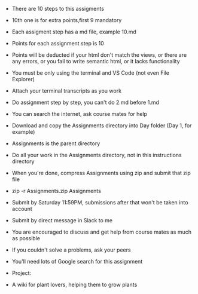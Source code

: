 - There are 10 steps to this assigments
- 10th one is for extra points,first 9 mandatory
- Each assigment step has a md file, example 10.md
- Points for each assignment step is 10
- Points will be deducted if your html don't match the views, or there are any errors, or you fail to write semantic html, or it lacks functionality
- You must be only using the terminal and VS Code (not even File Explorer)
- Attach your terminal transcripts as you work
- Do assignment step by step, you can't do 2.md before 1.md
- You can search the internet, ask course mates for help
- Download and copy the Assignments directory into Day folder (Day 1, for example)
- Assignments is the parent directory
- Do all your work in the Assignments directory, not in this instructions directory
- When you're done, compress Assignments using zip and submit that zip file
- zip -r Assignments.zip Assignments
- Submit by Saturday 11:59PM, submissions after that won't be taken into account
- Submit by direct message in Slack to me
- You are encouraged to discuss and get help from course mates as much as possible
- If you couldn't solve a problems, ask your peers
- You'll need lots of Google search for this assignment


- Project: 
- A wiki for plant lovers, helping them to grow plants